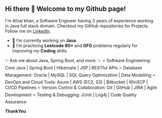 ## Hi there 👋 Welcome to my Github page!

I'm Afzal khan, a Software Engineer having 3 years of experience working in Java full stack domain.
Checkout my GitHub repositories for Projects.
Follow me on [LinkedIn](https://www.linkedin.com/in/afzalkhandev/).

- 🔭 I’m currently working on **Java**.
- 🌱 I’m practicing **Leetcode 80+** and **GFG** problems regularly for improving my **Coding** skills.

✨ Ask me about Java, Spring Boot, and more: ✨
⭐ Software Engineering: Core Java | Spring Boot | Hibernate | JSP | RESTful APIs
⭐ Database Management: Oracle | MySQL | SQL Query Optimization | Data Modelling
⭐ DevOps and Cloud Tools: Azure | AWS (EC2, S3) | Bitbucket | WinSCP | CI/CD Pipelines
⭐ Version Control & Collaboration: Git | GitHub | JIRA | Agile Development
⭐ Testing & Debugging: JUnit | Log4j | Code Quality Assurance 


********************************ThankYou********************************
